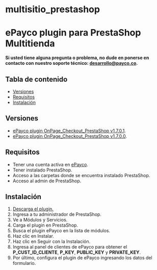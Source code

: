 # multisitio_prestashop
# ePayco plugin para PrestaShop Multitienda

**Si usted tiene alguna pregunta o problema, no dude en ponerse en contacto con nuestro soporte técnico: desarrollo@payco.co.**

## Tabla de contenido

* [Versiones](#versiones)
* [Requisitos](#requisitos)
* [Instalación](#instalación)

## Versiones
* [ePayco plugin OnPage_Checkout_PrestaShop v1.7.0.1](https://github.com/epayco/multisitio_prestashop/releases/tag/v1.7.0.1).
* [ePayco plugin OnPage_Checkout_PrestaShop v1.7.0.0](https://github.com/epayco/multisitio_prestashop/releases/tag/v1.7.0.0).

## Requisitos

* Tener una cuenta activa en [ePayco](https://pagaycobra.com).
* Tener instalado PrestaShop.
* Acceso a las carpetas donde se encuentra instalado PrestaShop.
* Acceso al admin de PrestaShop.

## Instalación

1. [Descarga el plugin.](https://github.com/epayco/multisitio_prestashop/releases/tag/v1.7.0.1)
2. Ingresa a tu administrador de PrestaShop.
3. Ve a Módulos y Servicios.
4. Carga el plugin en PrestaShop.
5. Busca el plugin ePayco en la lista de módulos.
6. Haz clic en Instalar.
7. Haz clic en Seguir con la Instalación.
8. Ingresa al panel de clientes de ePayco para obtener el **P_CUST_ID_CLIENTE**, **P_KEY**, **PUBLIC_KEY** y **PRIVATE_KEY**.
9. Por último, configura el plugin de ePayco ingresando los datos del formulario.
